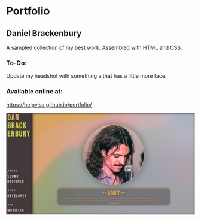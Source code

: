 # Portfolio
## Daniel Brackenbury

A sampled collection of my best work.
Assembled with HTML and CSS.

### To-Do:

Update my headshot with something a that has a little more face.

### Available online at:
https://helpvisa.github.io/portfolio/

![Preview of Landing Page](./assets/readme-images/preview.jpg)
